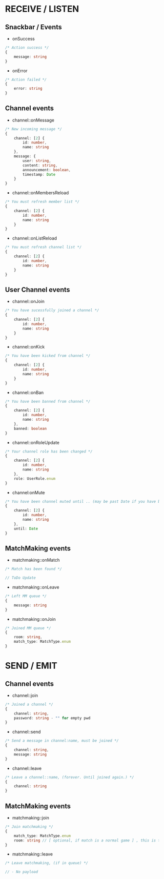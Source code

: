 # RECEIVE / LISTEN

## Snackbar / Events

- onSuccess
```typescript
/* Action success */
{
	message: string
}
```

- onError
```typescript
/* Action failed */
{
	error: string
}
```

## Channel events

- channel::onMessage
```typescript
/* New incoming message */
{
	channel: [2] {
		id: number,
		name: string
	},
	message: {
		user: string,
		content: string,
		announcement: boolean,
		timestamp: Date
	}
}
```

- channel::onMembersReload
```typescript
/* You must refresh member list */
{
	channel: [2] {
		id: number,
		name: string
	}
}
```

- channel::onListReload
```typescript
/* You must refresh channel list */
{
	channel: [2] {
		id: number,
		name: string
	}
}
```

## User Channel events

- channel::onJoin
```typescript
/* You have sucessfully joined a channel */
{
	channel: [2] {
		id: number,
		name: string
	}
}
```

- channel::onKick
```typescript
/* You have been kicked from channel */
{
	channel: [2] {
		id: number,
		name: string
	}
}
```

- channel::onBan
```typescript
/* You have been banned from channel */
{
	channel: [2] {
		id: number,
		name: string
	},
	banned: boolean
}
```

- channel::onRoleUpdate
```typescript
/* Your channel role has been changed */
{
	channel: [2] {
		id: number,
		name: string
	},
	role: UserRole.enum
}
```

- channel:onMute
```typescript
/* You have been channel muted until .. (may be past Date if you have been unmuted) */
{
	channel: [2] {
		id: number,
		name: string
	},
	until: Date
}
```

## MatchMaking events

- matchmaking::onMatch
```typescript
/* Match has been found */

// ToDo Update
```

- matchmaking::onLeave
```typescript
/* Left MM queue */
{
	message: string
}
```

- matchmaking::onJoin
```typescript
/* Joined MM queue */
{
	room: string,
	match_type: MatchType.enum
}
```

# SEND / EMIT

## Channel events

- channel::join
```typescript
/* Joined a channel */
{
	channel: string,
	password: string - "" for empty pwd
}
```

- channel::send
```typescript
/* Send a message in channel:name, must be joined */
{
	channel: string,
	message: string
}
```

- channel::leave
```typescript
/* Leave a channel::name, (forever. Until joined again.) */
{
	channel: string
}
```

## MatchMaking events

- matchmaking::join
```typescript
/* Join matchmaking */
{
	match_type: MatchType.enum
	room: string // [ optional, if match is a normal game ] , this is the room name
}
```

- matchmaking::leave
```typescript
/* Leave matchmaking, (if in queue) */

// - No payload
```